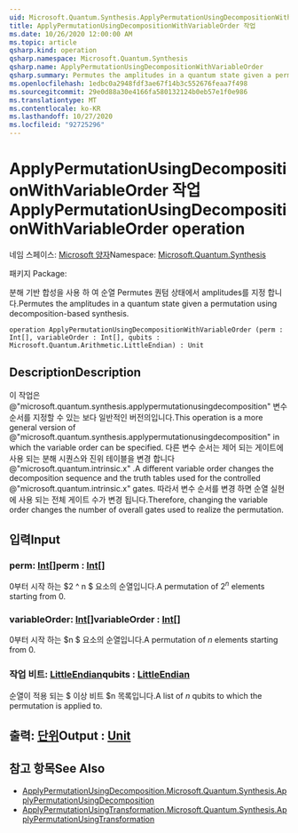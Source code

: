 ```yaml
---
uid: Microsoft.Quantum.Synthesis.ApplyPermutationUsingDecompositionWithVariableOrder
title: ApplyPermutationUsingDecompositionWithVariableOrder 작업
ms.date: 10/26/2020 12:00:00 AM
ms.topic: article
qsharp.kind: operation
qsharp.namespace: Microsoft.Quantum.Synthesis
qsharp.name: ApplyPermutationUsingDecompositionWithVariableOrder
qsharp.summary: Permutes the amplitudes in a quantum state given a permutation using decomposition-based synthesis.
ms.openlocfilehash: 1edbc0a2948fdf3ae67f14b3c552676feaa7f498
ms.sourcegitcommit: 29e0d88a30e4166fa580132124b0eb57e1f0e986
ms.translationtype: MT
ms.contentlocale: ko-KR
ms.lasthandoff: 10/27/2020
ms.locfileid: "92725296"
---
```

# <a name="applypermutationusingdecompositionwithvariableorder-operation"></a><span data-ttu-id="f7112-102">ApplyPermutationUsingDecompositionWithVariableOrder 작업</span><span class="sxs-lookup"><span data-stu-id="f7112-102">ApplyPermutationUsingDecompositionWithVariableOrder operation</span></span>

<span data-ttu-id="f7112-103">네임 스페이스: [Microsoft 양자](xref:Microsoft.Quantum.Synthesis)</span><span class="sxs-lookup"><span data-stu-id="f7112-103">Namespace: [Microsoft.Quantum.Synthesis](xref:Microsoft.Quantum.Synthesis)</span></span>

<span data-ttu-id="f7112-104">패키지 [](https://nuget.org/packages/)</span><span class="sxs-lookup"><span data-stu-id="f7112-104">Package: [](https://nuget.org/packages/)</span></span>


<span data-ttu-id="f7112-105">분해 기반 합성을 사용 하 여 순열 Permutes 퀀텀 상태에서 amplitudes를 지정 합니다.</span><span class="sxs-lookup"><span data-stu-id="f7112-105">Permutes the amplitudes in a quantum state given a permutation using decomposition-based synthesis.</span></span>

```qsharp
operation ApplyPermutationUsingDecompositionWithVariableOrder (perm : Int[], variableOrder : Int[], qubits : Microsoft.Quantum.Arithmetic.LittleEndian) : Unit
```


## <a name="description"></a><span data-ttu-id="f7112-106">Description</span><span class="sxs-lookup"><span data-stu-id="f7112-106">Description</span></span>

<span data-ttu-id="f7112-107">이 작업은 @"microsoft.quantum.synthesis.applypermutationusingdecomposition" 변수 순서를 지정할 수 있는 보다 일반적인 버전의입니다.</span><span class="sxs-lookup"><span data-stu-id="f7112-107">This operation is a more general version of @"microsoft.quantum.synthesis.applypermutationusingdecomposition" in which the variable order can be specified.</span></span> <span data-ttu-id="f7112-108">다른 변수 순서는 제어 되는 게이트에 사용 되는 분해 시퀀스와 진위 테이블을 변경 합니다 @"microsoft.quantum.intrinsic.x" .</span><span class="sxs-lookup"><span data-stu-id="f7112-108">A different variable order changes the decomposition sequence and the truth tables used for the controlled @"microsoft.quantum.intrinsic.x" gates.</span></span>  <span data-ttu-id="f7112-109">따라서 변수 순서를 변경 하면 순열 실현에 사용 되는 전체 게이트 수가 변경 됩니다.</span><span class="sxs-lookup"><span data-stu-id="f7112-109">Therefore, changing the variable order changes the number of overall gates used to realize the permutation.</span></span>

## <a name="input"></a><span data-ttu-id="f7112-110">입력</span><span class="sxs-lookup"><span data-stu-id="f7112-110">Input</span></span>

### <a name="perm--int"></a><span data-ttu-id="f7112-111">perm: [Int](xref:microsoft.quantum.lang-ref.int)[]</span><span class="sxs-lookup"><span data-stu-id="f7112-111">perm : [Int](xref:microsoft.quantum.lang-ref.int)[]</span></span>

<span data-ttu-id="f7112-112">0부터 시작 하는 $2 ^ n $ 요소의 순열입니다.</span><span class="sxs-lookup"><span data-stu-id="f7112-112">A permutation of $2^n$ elements starting from 0.</span></span>


### <a name="variableorder--int"></a><span data-ttu-id="f7112-113">variableOrder: [Int](xref:microsoft.quantum.lang-ref.int)[]</span><span class="sxs-lookup"><span data-stu-id="f7112-113">variableOrder : [Int](xref:microsoft.quantum.lang-ref.int)[]</span></span>

<span data-ttu-id="f7112-114">0부터 시작 하는 $n $ 요소의 순열입니다.</span><span class="sxs-lookup"><span data-stu-id="f7112-114">A permutation of $n$ elements starting from 0.</span></span>


### <a name="qubits--littleendian"></a><span data-ttu-id="f7112-115">작업 비트: [LittleEndian](xref:Microsoft.Quantum.Arithmetic.LittleEndian)</span><span class="sxs-lookup"><span data-stu-id="f7112-115">qubits : [LittleEndian](xref:Microsoft.Quantum.Arithmetic.LittleEndian)</span></span>

<span data-ttu-id="f7112-116">순열이 적용 되는 $ 이상 비트 $n 목록입니다.</span><span class="sxs-lookup"><span data-stu-id="f7112-116">A list of $n$ qubits to which the permutation is applied to.</span></span>



## <a name="output--unit"></a><span data-ttu-id="f7112-117">출력: [단위](xref:microsoft.quantum.lang-ref.unit)</span><span class="sxs-lookup"><span data-stu-id="f7112-117">Output : [Unit](xref:microsoft.quantum.lang-ref.unit)</span></span>



## <a name="see-also"></a><span data-ttu-id="f7112-118">참고 항목</span><span class="sxs-lookup"><span data-stu-id="f7112-118">See Also</span></span>

- [<span data-ttu-id="f7112-119">ApplyPermutationUsingDecomposition.</span><span class="sxs-lookup"><span data-stu-id="f7112-119">Microsoft.Quantum.Synthesis.ApplyPermutationUsingDecomposition</span></span>](xref:Microsoft.Quantum.Synthesis.ApplyPermutationUsingDecomposition)
- [<span data-ttu-id="f7112-120">ApplyPermutationUsingTransformation.</span><span class="sxs-lookup"><span data-stu-id="f7112-120">Microsoft.Quantum.Synthesis.ApplyPermutationUsingTransformation</span></span>](xref:Microsoft.Quantum.Synthesis.ApplyPermutationUsingTransformation)